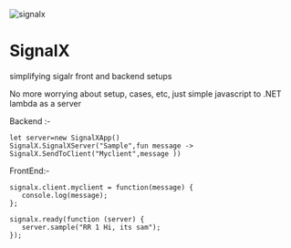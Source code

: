 ![signalx](https://cloud.githubusercontent.com/assets/2102748/18840829/dee55aba-83dd-11e6-91b6-3b3b011ec11f.png)
# SignalX
simplifying sigalr front and backend  setups

No more worrying about setup, cases, etc, just simple javascript to .NET lambda as a server

Backend :-

    let server=new SignalXApp()
    SignalX.SignalXServer("Sample",fun message -> SignalX.SendToClient("Myclient",message ))
    
FrontEnd:-
    
    signalx.client.myclient = function(message) {
       console.log(message);
    };

    signalx.ready(function (server) {
       server.sample("RR 1 Hi, its sam");
    });
